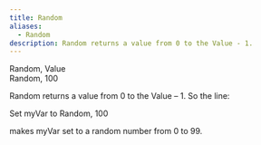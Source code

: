 ```yaml
---
title: Random
aliases:
  - Random
description: Random returns a value from 0 to the Value - 1.
---
```

Random, Value  
Random, 100  

Random returns a value from 0 to the Value – 1. So the line:

Set myVar to Random, 100

makes myVar set to a random number from 0 to 99.
